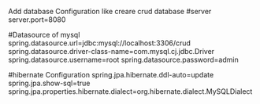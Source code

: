 Add database Configuration like creare crud database
#server
server.port=8080

#Datasource of mysql
spring.datasource.url=jdbc:mysql://localhost:3306/crud
spring.datasource.driver-class-name=com.mysql.cj.jdbc.Driver
spring.datasource.username=root
spring.datasource.password=admin

#hibernate Configuration
spring.jpa.hibernate.ddl-auto=update
spring.jpa.show-sql=true
spring.jpa.properties.hibernate.dialect=org.hibernate.dialect.MySQLDialect
